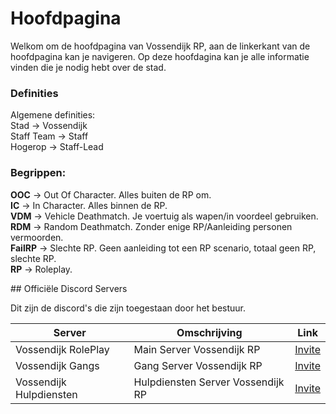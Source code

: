 # Hoofdpagina

  Welkom om de hoofdpagina van Vossendijk RP, aan de linkerkant van de hoofdpagina kan je navigeren.
  Op deze hoofdagina kan je alle informatie vinden die je nodig hebt over de stad.

  
<h3>Definities</h3>

Algemene definities:
<br>
Stad → Vossendijk
<br>
Staff Team → Staff
<br>
Hogerop → Staff-Lead

<h3>Begrippen:</h3>
  <strong>OOC</strong> → Out Of Character. Alles buiten de RP om.
  <br>
  <strong>IC</strong> → In Character. Alles binnen de RP.
  <br>
  <strong>VDM</strong> → Vehicle Deathmatch. Je voertuig als wapen/in voordeel gebruiken.
  <br>
  <strong>RDM</strong> → Random Deathmatch. Zonder enige RP/Aanleiding personen vermoorden.
  <br>
  <strong>FailRP</strong> → Slechte RP. Geen aanleiding tot een RP scenario, totaal geen RP, slechte RP.
  <br>
  <strong>RP</strong> → Roleplay.
  <br>
</p>
## Officiële Discord Servers

Dit zijn de discord's die zijn toegestaan door het bestuur.
<div class="tabel">
 <table>
   <thead>
     <tr>
        <th>Server</th>
        <th>Omschrijving</th>
        <th align="center">Link</th>
     </tr>
   <thead>
     <tbody>
       <tr>
         <td>Vossendijk RolePlay</td>
         <td>Main Server Vossendijk RP</td>
         <td align="center">
           <a href="https://discord.gg/wdrsgFp2nB">Invite</a>
         </td>
       </tr>
       <tr>
         <td>Vossendijk Gangs</td>
         <td>Gang Server Vossendijk RP</td>
         <td align="center">
           <a href="https://discord.gg/W6z8d6aHFY">Invite</a>
         </td>
       </tr>
       <tr>
         <td>Vossendijk Hulpdiensten</td>
         <td>Hulpdiensten Server Vossendijk RP</td>
         <td align="center">
           <a href="https://discord.gg/VHg4Bnk5av">Invite</a>
         </td>
       </tr>
  </table>
</div>    
